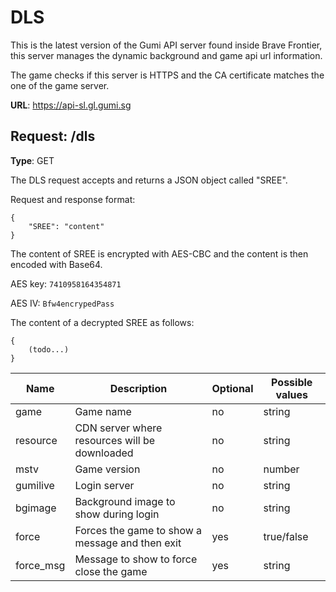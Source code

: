 # DLS
This is the latest version of the Gumi API server found inside Brave Frontier, this server
manages the dynamic background and game api url information.

The game checks if this server is HTTPS and the CA certificate matches the one of the game
server.

**URL**: https://api-sl.gl.gumi.sg

## Request: /dls
**Type**: GET

The DLS request accepts and returns a JSON object called "SREE".

Request and response format:
```
{
	"SREE": "content"
}
```

The content of SREE is encrypted with AES-CBC and the content is then encoded with Base64.

AES key: `7410958164354871`

AES IV: `Bfw4encrypedPass`

The content of a decrypted SREE as follows:

```
{
	(todo...)
}
```

| Name | Description | Optional | Possible values |
| ---- | ----------- | -------- | ------ |
| game | Game name | no | string |
| resource | CDN server where resources will be downloaded | no | string |
| mstv | Game version | no | number |
| gumilive | Login server | no | string |
| bgimage | Background image to show during login | no | string |
| force | Forces the game to show a message and then exit | yes | true/false |
| force_msg | Message to show to force close the game | yes | string |
